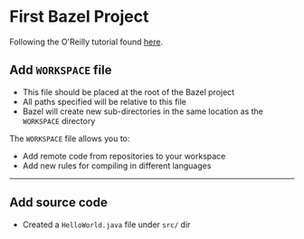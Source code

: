 # First Bazel Project
Following the O'Reilly tutorial found [here](https://learning.oreilly.com/library/view/beginning-bazel-building/9781484251942/A481224_1_En_3_Chapter.html).


## Add `WORKSPACE` file
- This file should be placed at the root of the Bazel project
- All paths specified will be relative to this file
- Bazel will create new sub-directories in the same location as the `WORKSPACE` directory

The `WORKSPACE` file allows you to:
- Add remote code from repositories to your workspace
- Add new rules for compiling in different languages

---

## Add source code
- Created a `HelloWorld.java` file under `src/` dir